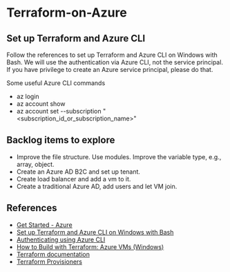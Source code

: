 # Terraform-on-Azure

## Set up Terraform and Azure CLI

Follow the references to set up Terraform and Azure CLI on Windows with Bash. We will use the authentication via Azure CLI, not the service principal. If you have privilege to create an Azure service principal, please do that.

Some useful Azure CLI commands

- az login
- az account show
- az account set --subscription "<subscription_id_or_subscription_name>"

## Backlog items to explore

- Improve the file structure. Use modules. Improve the variable type, e.g., array, object.
- Create an Azure AD B2C and set up tenant.
- Create load balancer and add a vm to it.
- Create a traditional Azure AD, add users and let VM join.

## References

- [Get Started - Azure](https://learn.hashicorp.com/collections/terraform/azure-get-started)
- [Set up Terraform and Azure CLI on Windows with Bash](https://docs.microsoft.com/en-us/azure/developer/terraform/get-started-windows-bash?tabs=bash)
- [Authenticating using Azure CLI](https://registry.terraform.io/providers/hashicorp/azuread/latest/docs/guides/azure_cli)
- [How to Build with Terraform: Azure VMs (Windows)](https://adamtheautomator.com/terraform-azure-vm/)
- [Terraform documentation](https://registry.terraform.io/providers/hashicorp/azurerm/latest/docs/resources/windows_virtual_machine)
- [Terraform Provisioners](https://www.terraform.io/language/resources/provisioners/syntax)
